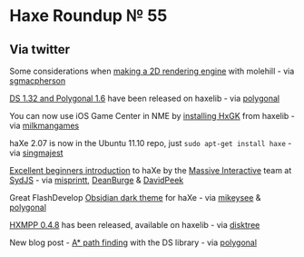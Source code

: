 [_template]: roundup.html
# Haxe Roundup № 55

## Via twitter
Some considerations when [making a 2D rendering engine][link 1] with molehill - via [sgmacpherson][link 2]

[DS 1.32 and Polygonal 1.6][link 3] have been released on haxelib - via [polygonal][link 4]

You can now use iOS Game Center in NME by [installing HxGK][link 5] from haxelib - via [milkmangames][link 6]

haXe 2.07 is now in the Ubuntu 11.10 repo, just `sudo apt-get install haxe` - via [singmajest][link 7]

[Excellent beginners introduction][link 8] to haXe by the [Massive Interactive][link 9] team at [SydJS][link 10] - via [misprintt][link 11], [DeanBurge][link 12] &amp; [DavidPeek][link 13]

Great FlashDevelop [Obsidian dark theme][link 14] for haXe - via [mikeysee][link 15] &amp; [polygonal][link 16]

[HXMPP 0.4.8][link 17] has been released, available on haxelib - via [disktree][link 18]

New blog post - [A* path finding][link 19] with the DS library - via [polygonal][link 20]

[link 1]: http://sammacpherson.wordpress.com/2011/07/15/to-batch-or-not-to-batch/ "To Batch or not to Batch"
[link 2]: http://www.twitter.com/#!/sgmacpherson "@sgmacpherson"
[link 3]: http://code.google.com/p/polygonal/wiki/DataStructures "Polygonal and DS changelog"
[link 4]: https://www.twitter.com/#!/polygonal "@polygonal"
[link 5]: http://code.google.com/p/hxgk/ "HxGK - iOS Game Center"
[link 6]: https://www.twitter.com/#!/milkmangames "@milkmangames"
[link 7]: https://www.twitter.com/#!/singmajesty "@singmajesty"
[link 8]: http://ui.massive.com.au/talks/ "Introduction to haXe - SydJS 2011"
[link 9]: http://www.massiveinteractive.com/ "Massive Interactive"
[link 10]: http://sydjs.com/ "SydJS"
[link 11]: https://www.twitter.com/#!/misprintt "@misprintt"
[link 12]: https://www.twitter.com/#!/DeanBurge "@DeanBurge"
[link 13]: https://www.twitter.com/#!/DavidPeek "@DavidPeek"
[link 14]: http://mikecann.co.uk/personal-project/flashdevelop-obsidian-dark-theme-for-haxe/ "FlashDevelop Obsidian dark theme for haXe"
[link 15]: https://www.twitter.com/#!/mikeysee "@mikeysee"
[link 16]: https://www.twitter.com/#!/polygonal "@polygonal"
[link 17]: http://lib.haxe.org/p/hxmpp "HXMPP 0.4.8 released!"
[link 18]: https://www.twitter.com/#!/disktree "@disktree"
[link 19]: http://lab.polygonal.de/2011/07/22/a-pathfinding-with-ds/ "A* path finding with the DS library"
[link 20]: https://www.twitter.com/#!/polygonal "@polygonal"

